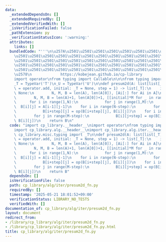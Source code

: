 ```yaml
---
data:
  _extendedDependsOn: []
  _extendedRequiredBy: []
  _extendedVerifiedWith: []
  _isVerificationFailed: false
  _pathExtension: py
  _verificationStatusIcon: ':warning:'
  attributes:
    links: []
  bundledCode: "'''\n\u257A\u2501\u2501\u2501\u2501\u2501\u2501\u2501\u2501\u2501\u2501\
    \u2501\u2501\u2501\u2501\u2501\u2501\u2501\u2501\u2501\u2501\u2501\u2501\u2501\
    \u2501\u2501\u2501\u2501\u2501\u2501\u2501\u2501\u2501\u2501\u2501\u2501\u2501\
    \u2501\u2501\u2501\u2501\u2501\u2501\u2501\u2501\u2501\u2501\u2501\u2501\u2501\
    \u2501\u2501\u2501\u2501\u2501\u2501\u2501\u2501\u2501\u2501\u2501\u2501\u2501\
    \u2578\n             https://kobejean.github.io/cp-library               \n'''\n\
    import operator\nfrom typing import Callable\n\n\nfrom typing import TypeVar\n\
    _T = TypeVar('T')\n_U = TypeVar('U')\n\ndef presum2d(A: list[list[_T]], op: Callable[[_T,_T],_T]\
    \ = operator.add, initial: _T = None, step = 1) -> list[_T]:\n    if initial is\
    \ None:\n        N, M, B = len(A), len(A[0]), [Ai[:] for Ai in A]\n    else:\n\
    \        N, M, B = len(A)+1, len(A[0])+1, [[initial]*M for _ in range(N)]\n  \
    \      for i in range(1,N):\n            for j in range(1,M):\n              \
    \  B[i][j] = A[i-1][j-1]\n    for i in range(N-step):\n        for j in range(M):\n\
    \            B[i+step][j] = op(B[i+step][j], B[i][j])\n    for i in range(N):\n\
    \        for j in range(M-step):\n            B[i][j+step] = op(B[i][j+step],\
    \ B[i][j])\n    return B\n"
  code: "import cp_library.__header__\nimport operator\nfrom typing import Callable\n\
    import cp_library.alg.__header__\nimport cp_library.alg.iter.__header__\nfrom\
    \ cp_library.misc.typing import _T\n\ndef presum2d(A: list[list[_T]], op: Callable[[_T,_T],_T]\
    \ = operator.add, initial: _T = None, step = 1) -> list[_T]:\n    if initial is\
    \ None:\n        N, M, B = len(A), len(A[0]), [Ai[:] for Ai in A]\n    else:\n\
    \        N, M, B = len(A)+1, len(A[0])+1, [[initial]*M for _ in range(N)]\n  \
    \      for i in range(1,N):\n            for j in range(1,M):\n              \
    \  B[i][j] = A[i-1][j-1]\n    for i in range(N-step):\n        for j in range(M):\n\
    \            B[i+step][j] = op(B[i+step][j], B[i][j])\n    for i in range(N):\n\
    \        for j in range(M-step):\n            B[i][j+step] = op(B[i][j+step],\
    \ B[i][j])\n    return B"
  dependsOn: []
  isVerificationFile: false
  path: cp_library/alg/iter/presum2d_fn.py
  requiredBy: []
  timestamp: '2025-05-21 18:01:52+09:00'
  verificationStatus: LIBRARY_NO_TESTS
  verifiedWith: []
documentation_of: cp_library/alg/iter/presum2d_fn.py
layout: document
redirect_from:
- /library/cp_library/alg/iter/presum2d_fn.py
- /library/cp_library/alg/iter/presum2d_fn.py.html
title: cp_library/alg/iter/presum2d_fn.py
---
```

